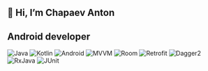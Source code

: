 ## 👋 Hi, I’m Chapaev Anton

## Android developer
<!---
- 👀 I’m interested in ...
- 🌱 I’m currently learning ...
- 💞️ I’m looking to collaborate on ...
- 📫 How to reach me ...
ChapaevAnton/ChapaevAnton is a ✨ special ✨ repository because its `README.md` (this file) appears on your GitHub profile.
You can click the Preview link to take a look at your changes.
--->

![Java](https://img.shields.io/badge/java-%23ED8B00.svg?style=for-the-badge&logo=java&logoColor=white)
![Kotlin](https://img.shields.io/badge/kotlin-%237F52FF.svg?style=for-the-badge&logo=kotlin&logoColor=white)
![Android](https://img.shields.io/badge/Android-3DDC84?style=for-the-badge&logo=android&logoColor=white)
![MVVM](https://img.shields.io/badge/MVVM-3E5F8A?style=for-the-badge)
![Room](https://img.shields.io/badge/ROOM-%2307405e.svg?style=for-the-badge&logo=sqlite&logoColor=white)
![Retrofit](https://img.shields.io/badge/Retrofit-1E90FF?style=for-the-badge)
![Dagger2](https://img.shields.io/badge/Dagger2-FF1493?style=for-the-badge)
![RxJava](https://img.shields.io/badge/RxJava-red?style=for-the-badge)
![JUnit](https://img.shields.io/badge/JUnit-9ACD32?style=for-the-badge)

